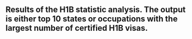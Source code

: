 ## Results of the H1B statistic analysis. The output is either top 10 states or occupations with the largest number of certified H1B visas. 
